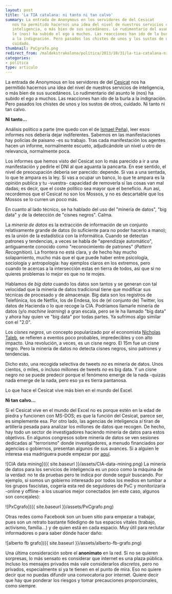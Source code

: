```yaml
---
layout: post
title: 'La TIA catalana: ni tanto ni tan calvo'
summary: La entrada de Anonymous en los servidores de del Cesicat 
   nos ha permitido hacernos una idea del nivel de nuestros servicios de 
   inteligencia, o más bien de sus sucedáneos. Lo rudimentario del asunto 
   le (nos) ha subido el ego a muchos. Las reacciones han ido de la burla 
   a la indignación. Pero pasados los chistes de unos y los sustos de otros, 
   cuidado.
thumbnail: PxCgrafo.png
redirect_from: /maldekstrakolono/política/2013/10/31/la-tia-catalana-ni-tanto-ni-tan-calvo.html
categories:
- política
type: articulo
---
```


La entrada de Anonymous en los servidores de del [Cesicat](https://www.cesicat.cat/) 
nos ha permitido hacernos una idea del nivel de nuestros servicios de 
inteligencia, o más bien de sus sucedáneos. Lo rudimentario del asunto 
le (nos) ha subido el ego a muchos. Las reacciones han ido de la burla 
a la indignación. Pero pasados los chistes de unos y los sustos de otros, 
cuidado. Ni tanto ni tan calvo.

**Ni tanto...**

Análisis político a parte (me quedo con el de [Ismael Peña](http://ictlogy.net/sociedadred/20131028-el-falso-espionaje-del-cesicat-y-el-ciudadano-como-enemigo/)), 
leer esos informes nos debería dejar indiferentes. 
Sabemos en las manifestaciones hay policías de paisano -es su trabajo. 
Tras cada manifestación los agentes hacen un informe, normalmente escueto, 
adjudicándole un nivel u otro de relevancia, normalmente poca.

Los informes que hemos visto del Cesicat son lo más parecido a ir a una 
manifestación y pedirle el DNI al que aguanta la pancarta. En ese sentido, 
el nivel de preocupación debería ser parecido: depende. Si vas a una sentada, 
lo que te ampara es la ley. Si vas a ocupar un banco, lo que te ampara es 
la opinión publica y tu -vuestra- capacidad de removerla si las cosas van 
mal dadas; es decir, que el coste político sea mayor que el beneficio. 
Aun asi, recordemos que el Cesicat no son los Mossos, y no es descartable 
que los Mossos se lo curren un poco más.

En cuanto al lado técnico, se ha hablado del uso del "minería de datos", 
"big data" y de la detección de "cisnes negros". Calma.

La _minería de datos_ es la extracción de información de un conjunto 
relativamente grande de datos (lo suficiente para no poder hacerlo a mano); 
es la unión de la estadística con la informática. Cuando se detectan patrones 
y tendencias, a veces se habla de "aprendizaje automático", antiguamente 
conocido como "reconocimiento de patrones" (_Pattern Recognition_). 
La frontera no está clara, y de hecho hay mucho solapamiento, mucho más que 
el que puede haber entre psicología, sociología y antropología: hay ejemplos 
claros en los extremos, pero cuando te acercas a la intersección estas en 
tierra de todos, así que si no quieres problemas lo mejor es que no te mojes.

Hablamos de _big data_ cuando los datos son tantos y se generan con tal 
velocidad que la minería de datos tradicional tiene que modificar sus técnicas 
de procesado y de almacenaje. Big data son los registros de Telefónica, 
los de Netflix, los de Endesa, los de (el conjunto de) Twitter, los datos 
de Hacienda o lo que recoge la CIA. Podríamos llamarle minería de datos 
(y/o _machine learning_) a gran escala, pero se le ha llamado "big data" 
y ahora hay quien ve "big data" por todas partes. Ya sufrimos algo similar con el "2.0".

Los _cisnes negros_, un concepto popularizado por el economista [Nicholas Taleb](http://www.casadellibro.com/libro-el-cisne-negro-el-impacto-de-lo-altamente-improbable/9788449320774/1178810), se refieren a eventos poco probables, impredecibles y con alto impacto. Una revolución, a veces, es un cisne negro. El 15m fue un cisne negro. Pero la minería de datos no detecta cisnes negros, sino patrones y tendencias.

Dicho esto, una recogida selectiva de tweets _no_ es minería de datos. 
Unos cientos, o miles, o incluso millones de tweets _no_ es big data. 
Y un cisne negro _no_ se puede predecir porque el fenómeno emerge de la 
nada -quizás nada emerge de la nada, pero eso ya es tierra pantanosa.

Lo que hace el Cesicat vive más bien en el mundo del Excel.

**Ni tan calvo...**

Si el Cesicat vive en el mundo del Excel no es porque estén en la edad 
de piedra y funcionen con MS-DOS; es que la función del Cesicat, parece ser, 
es simplemente esa. Por otro lado, las agencias de inteligencia _sí_ tiran 
de artillería pesada para analizar los millones de datos que recogen. 
De hecho, hay todo un sector de investigadores haciendo minería de datos 
para estos objetivos. En algunos congresos sobre minería de datos se ven 
sesiones dedicadas al "terrorismo" donde investigadores, a menudo financiados 
por agencias o gobiernos, presentan algunos de sus avances. Si a alguien le 
interesa esa madriguera puede empezar por [aquí](http://dblp.org/search/#query=terrorism&qp=H1.205:W1.4:F1.4:F2.4:F3.4:F4.4).

![CIA data mining]({{ site.baseurl }}/assets/CIA-data-mining.png)
La minería de datos para los servicios de inteligencia es un poco como 
la máquina de la verdad: no te da pruebas pero te indica por donde seguir buscando. 
Por ejemplo, si somos un gobierno interesado por todos los medios en tumbar a los 
grupos fascistas, cogería esta red de seguidores de PxC y monitorizaría -online y offline- 
a los usuarios mejor conectados (en este caso, algunos son concejales):

![PxCgrafo]({{ site.baseurl }}/assets/PxCgrafo.png)

Otras redes como Facebook son un buen sitio para empezar a trabajar, 
pues son un retrato bastante fidedigno de tus espacios vitales (trabajo, activismo, familia...) 
y de quien está en cada espacio. Muy útil para reclutar informadores o 
para saber dónde hacer daño:

![alberto fb grafo]({{ site.baseurl }}/assets/alberto-fb-grafo.png)

Una última consideración sobre el **anonimato** en la red. Si no se 
quieren sorpresas, lo más sensato es considerar que internet es una plaza pública. 
Incluso los mensajes privados más vale considerarlos _discretos_, pero no privados, 
especialmente si ya te tienen en el punto de mira. Eso no quiere decir 
que no puedas difundir una convocatoria por internet. Quiere decir que hay 
que ponderar los riesgos y tomar precauciones proporcionales, como siempre.
